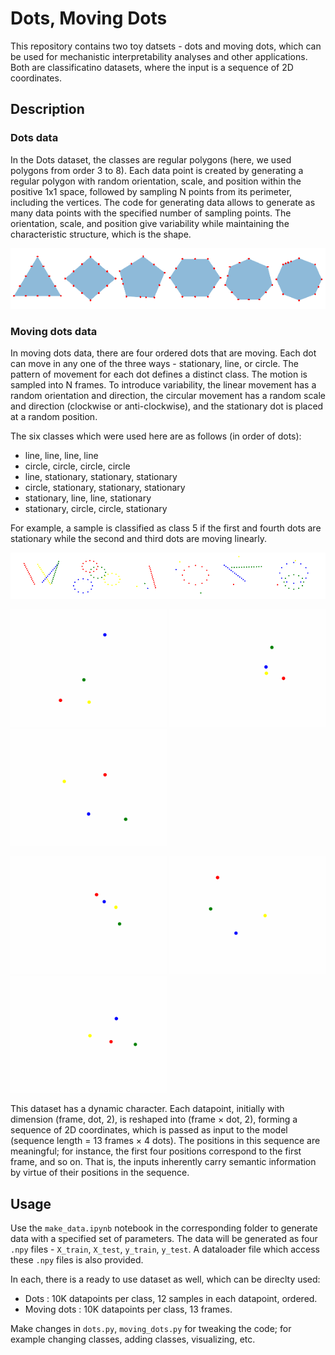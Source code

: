 # Dots, Moving Dots
This repository contains two toy datsets - dots and moving dots, which can be used for mechanistic interpretability analyses and other applications. Both are classificatino datasets, where the input is a sequence of 2D coordinates.

## Description

### Dots data

In the Dots dataset, the classes are regular polygons (here, we used polygons from order 3 to 8). Each data point is created by generating a regular polygon with random orientation, scale, and position within the positive 1x1 space, followed by sampling N points from its perimeter, including the vertices. 
The code for generating data allows to generate as many data points with the specified number of sampling points. 
The orientation, scale, and position give variability while maintaining the characteristic structure, which is the shape.

![Dots](images/dots.png)

### Moving dots data
In moving dots data, there are four ordered dots that are moving. Each dot can move in any one of the three ways - stationary, line, or circle. The pattern of movement for each dot defines a distinct class. The motion is sampled into N frames.
To introduce variability, the linear movement has a random orientation and direction, the circular movement has a random scale and direction (clockwise or anti-clockwise), and the stationary dot is placed at a random position.

The six classes which were used here are as follows (in order of dots):

- line, line, line, line
- circle, circle, circle, circle
- line, stationary, stationary, stationary
- circle, stationary, stationary, stationary
- stationary, line, line, stationary
- stationary, circle, circle, stationary

For example, a sample is classified as class 5 if the first and fourth dots are stationary while the second and third dots are moving linearly.

![Moving Dots](images/moving_dots.png)


<img src="images/1.gif" alt="c1" width="250"/> <img src="images/2.gif" alt="c2" width="250"/> <img src="images/3.gif" alt="c3" width="250"/>


<img src="images/4.gif" alt="c4" width="250"/> <img src="images/5.gif" alt="c5" width="250"/> <img src="images/6.gif" alt="c6" width="250"/>

This dataset has a dynamic character. 
Each datapoint, initially with dimension (frame, dot, 2), is reshaped into (frame × dot, 2), forming a sequence of 2D coordinates, which is passed as input to the model (sequence length = 13 frames × 4 dots).
The positions in this sequence are meaningful; for instance, the first four positions correspond to the first frame, and so on.
That is, the inputs inherently carry semantic information by virtue of their positions in the sequence. 

## Usage

Use the `make_data.ipynb` notebook in the corresponding folder to generate data with a specified set of parameters. The data will be generated as four `.npy` files - `X_train`, `X_test`, `y_train`, `y_test`. A dataloader file which access these `.npy` files is also provided. 

In each, there is a ready to use dataset as well, which can be direclty used: 
- Dots : 10K datapoints per class, 12 samples in each datapoint, ordered.
- Moving dots : 10K datapoints per class, 13 frames.

Make changes in `dots.py`, `moving_dots.py` for tweaking the code; for example changing classes, adding classes, visualizing, etc. 